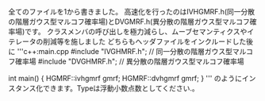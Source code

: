 全てのファイルを1から書きました。
高速化を行ったのはIVHGMRF.h(同一分散の階層ガウス型マルコフ確率場)とDVGMRF.h(異分散の階層ガウス型マルコフ確率場)です。
クラスメンバの呼び出しを極力減らし、ムーブセマンティクスやイテレータの削減等を施しました
どちらもヘッダファイルをインクルードした後に
'''c++:main.cpp
#include "IVGHMRF.h";    // 同一分散の階層ガウス型マルコフ確率場
#include "DVGHMRF.h";    // 異分散の階層ガウス型マルコフ確率場

int main() {
  HGMRF::ivhgmrf<Type> gmrf;
  HGMRF::dvhgmrf<Type> gmrf;
}
'''
のようにインスタンス化できます。Typeは浮動小数点数としてください.。
